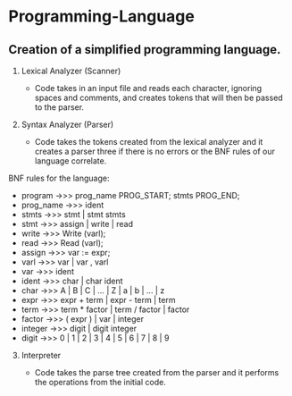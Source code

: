 # Programming-Language
## Creation of a simplified programming language.
1. Lexical Analyzer (Scanner)

    * Code takes in an input file and reads each character, ignoring spaces and comments, and creates tokens that will then be passed to the parser.
    
2. Syntax Analyzer (Parser)

    * Code takes the tokens created from the lexical analyzer and it creates a parser three if there is no errors or the BNF rules of our language correlate.

BNF rules for the language:
   * program   ->>> prog_name PROG_START; stmts PROG_END;
   * prog_name ->>> ident
   * stmts     ->>> stmt | stmt stmts
   * stmt      ->>> assign | write | read
   * write     ->>> Write (varl);
   * read      ->>> Read (varl);
   * assign    ->>> var := expr;
   * varl      ->>> var | var , varl
   * var       ->>> ident
   * ident     ->>> char | char ident
   * char      ->>> A | B | C | … | Z | a | b | … | z
   * expr      ->>> expr + term | expr - term | term
   * term      ->>> term * factor | term / factor | factor
   * factor    ->>> ( expr ) | var | integer
   * integer   ->>> digit | digit integer
   * digit     ->>> 0 | 1 | 2 | 3 | 4 | 5 | 6 | 7 | 8 | 9

3. Interpreter

    * Code takes the parse tree created from the parser and it performs the operations from the initial code.
